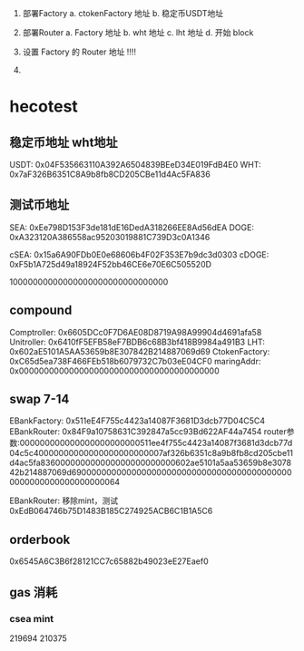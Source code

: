 1. 部署Factory
  a. ctokenFactory 地址
  b. 稳定币USDT地址  

2. 部署Router
  a. Factory 地址
  b. wht 地址
  c. lht 地址
  d. 开始 block

3. 设置 Factory 的 Router 地址 !!!!
4. 


# hecotest
## 稳定币地址 wht地址
USDT: 0x04F535663110A392A6504839BEeD34E019FdB4E0
WHT:  0x7aF326B6351C8A9b8fb8CD205CBe11d4Ac5FA836

## 测试币地址
SEA:  0xEe798D153F3de181dE16DedA318266EE8Ad56dEA
DOGE: 0xA323120A386558ac95203019881C739D3c0A1346

cSEA:  0x15a6A90FDb0E0e68606b4F02F353E7b9dc3d0303
cDOGE: 0xF5b1A725d49a18924F52bb46CE6e70E6C505520D

10000000000000000000000000000000

## compound
Comptroller:   0x6605DCc0F7D6AE08D8719A98A99904d4691afa58
Unitroller:    0x6410fF5EFB58eF7BDB6c68B3bf418B9984a491B3
LHT:           0x602aE5101A5AA53659b8E307842B214887069d69
CtokenFactory: 0xC65d5ea738F466FEb518b6079732C7b03eE04CF0
maringAddr:    0x0000000000000000000000000000000000000000

## swap 7-14
EBankFactory:  0x511eE4F755c4423a14087F3681D3dcb77D04C5C4
EBankRouter:   0x84F9a10758631C392847a5cc93Bd622AF44a7454 
router参数:000000000000000000000000511ee4f755c4423a14087f3681d3dcb77d04c5c40000000000000000000000007af326b6351c8a9b8fb8cd205cbe11d4ac5fa836000000000000000000000000602ae5101a5aa53659b8e307842b214887069d690000000000000000000000000000000000000000000000000000000000000064


EBankRouter: 移除mint，测试 0xEdB064746b75D1483B185C274925ACB6C1B1A5C6

## orderbook
0x6545A6C3B6f28121CC7c65882b49023eE27Eaef0

## gas 消耗

### csea mint
219694
210375
